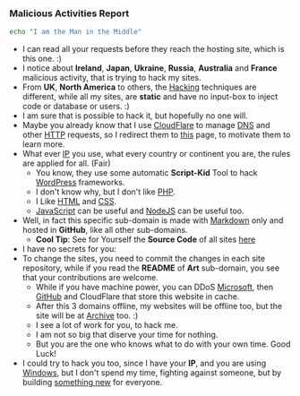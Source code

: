 ### Malicious Activities Report 

```sh 
echo "I am the Man in the Middle"
```

- I can read all your requests before they reach the hosting site, which is this one. :) 
- I notice about **Ireland**, **Japan**, **Ukraine**, **Russia**, **Australia** and **France** malicious activity, that is trying to hack my sites. 
- From **UK**, **North America** to others, the [Hacking](https://art.odicforcesounds.com/pages/Data/Audio/Emotional_Signals/tracks/12_Hacking_Festival/index.html) techniques are different, while all my sites, are **static** and have no input-box to inject code or database or users. :)  
- I am sure that is possible to hack it, but hopefully no one will. 
- Maybe you already know that I use [CloudFlare](https://cloudflare.com/) to manage [DNS](https://www.rfc-editor.org/rfc/rfc1035)  and other [HTTP](https://www.rfc-editor.org/rfc/rfc2616) requests, so I redirect them to [this](https://blog.odicforcesounds.com/blog/awesome/files/Security/Offensive/ABBT.html) page, to motivate them to learn more. 
- What ever [IP](https://www.rfc-editor.org/rfc/rfc791) you use, what every country or continent you are, the rules are applied for all. (Fair)
    - You know, they use some automatic **Script-Kid** Tool to hack [WordPress](https://wordpress.com/) frameworks. 
    - I don't know why, but I don't like [PHP](https://www.php.net/). 
    - I Like [HTML](https://developer.mozilla.org/en-US/docs/Web/HTML) and [CSS](https://developer.mozilla.org/en-US/docs/Web/CSS). 
    - [JavaScript](https://developer.mozilla.org/en-US/docs/Web/JavaScript) can be useful and [NodeJS](https://nodejs.org/en) can be useful too. 
- Well, in fact this specific sub-domain is made with [Markdown](https://www.markdownguide.org/) only and hosted in **GitHub**, like all other sub-domains.
    - **Cool Tip**: See for Yourself the **Source Code** of all sites [here](https://github.com/odicforcesounds)
- I have no secrets for you:
- To change the sites, you need to commit the changes in each site repository, while if you read the **README** of **Art** sub-domain, you see that your contributions are welcome.
    - While if you have machine power, you can DDoS [Microsoft](https://Microsoft.com), then [GitHub](https://GitHub.com) and CloudFlare that store this website in cache. 
    - After this 3 domains offline, my websites will be offline too, but the site will be at [Archive](https://archive.org) too. :) 
    - I see a lot of work for you, to hack me. 
    - I am not so big that diserve your time for nothing. 
    - But you are the one who knows what to do with your own time. Good Luck!
- I could try to hack you too, since I have your **IP**, and you are using [Windows](https://www.exploit-db.com/?type=remote&platform=windows_x86-64), but I don't spend my time, fighting against someone, but by building [something new](https://art.odicforcesounds.com/pages/YinYang/Dao/login/index.html) for everyone.
